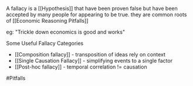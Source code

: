 A fallacy is a [[Hypothesis]] that have been proven false but have been accepted by many people for appearing to be true. they are common roots of [[Economic Reasoning Pitfalls]]

eg: "Trickle down economics is good and works"

Some Useful Fallacy Categories
- [[Composition fallacy]] - transposition of ideas rely on context
 - [[Single Causation Fallacy]] - simplifying events to a single factor
- [[Post-hoc fallacy]] - temporal correlation != causation

#Pitfalls 